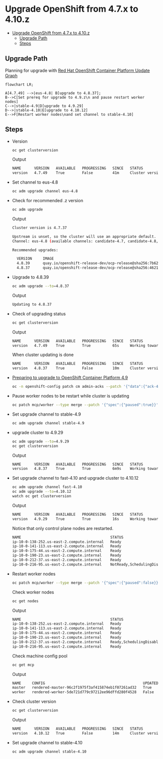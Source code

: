 # Upgrade OpenShift from 4.7.x to 4.10.z
- [Upgrade OpenShift from 4.7.x to 4.10.z](#upgrade-openshift-from-47x-to-410z)
  - [Upgrade Path](#upgrade-path)
  - [Steps](#steps)

## Upgrade Path

Planning for upgrade with [Red Hat OpenShift Container Platform Update Graph](https://access.redhat.com/labs/ocpupgradegraph/update_channel)

```mermaid
flowchart LR;

A[4.7.49] -->|eus-4.8| B[upgrade to 4.8.37];
B-->C[Set prereq for upgrade to 4.9.z\n and pause restart worker nodes]
C-->|stable-4.9|D[upgrade to 4.9.29]
D-->|stable-4.10|E[upgrade to 4.10.12]
E-->F[Restart worker nodes\nand set channel to stable-4.10]
``` 

## Steps
- Version
  ```bash
  oc get clusterversion
  ```
  Output

  ```bash
  NAME      VERSION   AVAILABLE   PROGRESSING   SINCE   STATUS
  version   4.7.49    True        False         41m     Cluster version is 4.7.49
  ```
- Set channel to eus-4.8
  
  ```bash
  oc adm upgrade channel eus-4.8
  ```

- Check for recommended .z version
  
  ```bash
  oc adm upgrade
  ```

  Output
  
  ```bash
  Cluster version is 4.7.37
  
  Upstream is unset, so the cluster will use an appropriate default.
  Channel: eus-4.8 (available channels: candidate-4.7, candidate-4.8, eus-4.8, fast-4.7, fast-4.8, stable-4.7, stable-4.8)
  
  Recommended upgrades:
  
    VERSION     IMAGE
    4.8.39      quay.io/openshift-release-dev/ocp-release@sha256:7b6225ae221d92645083a04ceae214974e121108c1edbc8b4985ba84f945f5d8
    4.8.37      quay.io/openshift-release-dev/ocp-release@sha256:462178399720c61fc4f9a99e572e3c10428c35f704ed36a44e75def2fc6261c7
  ```

- Upgrade to 4.8.39
  ```bash
  oc adm upgrade --to=4.8.37
  ```
  Output
  ```bash
  Updating to 4.8.37

  ```
- Check of upgrading status
  
  ```bash
  oc get clusterversion
  ```
  Output
  
  ```bash
  NAME      VERSION   AVAILABLE   PROGRESSING   SINCE   STATUS
  version   4.7.49    True        True          65s     Working towards 4.8.37: 71 of 681 done (10% complete)
  ```

  When cluster updating is done
  
  ```bash
  NAME      VERSION   AVAILABLE   PROGRESSING   SINCE   STATUS
  version   4.8.37    True        False         10m     Cluster version is 4.8.37 
  ```

- [Preparing to upgrade to OpenShift Container Platform 4.9](https://access.redhat.com/articles/6329921)
  
  ```bash
  oc -n openshift-config patch cm admin-acks --patch '{"data":{"ack-4.8-kube-1.22-api-removals-in-4.9":"true"}}' --type=merge
  ```

- Pause worker nodes to be restart while cluster is updating
  
  ```bash
  oc patch mcp/worker --type merge --patch '{"spec":{"paused":true}}'
  ```

- Set upgrade channel to stable-4.9
  
  ```bash
  oc adm upgrade channel stable-4.9
  ```

- upgrade cluster to 4.9.29
  
  ```bash
  oc adm upgrade --to=4.9.29
  oc get clusterversion
  ```

  Output

  ```bash
  NAME      VERSION   AVAILABLE   PROGRESSING   SINCE   STATUS
  version   4.8.37    True        True          6m9s    Working towards 4.9.29: 9 of 738 done (1% complete)
  ```

- Set upgrade channel to fast-4.10 and upgrade cluster to 4.10.12
  
  ```bash
  oc adm upgrade channel fast-4.10
  oc adm upgrade --to=4.10.12
  watch oc get clusterversion
  ```

  Output

  ```bash
  NAME      VERSION   AVAILABLE   PROGRESSING   SINCE   STATUS
  version   4.9.29    True        True          16s     Working towards 4.10.12: 6 of 771 done (0% complete) 
  ```

  Notice that only control plane nodes are restarted.

  ```bash
  NAME                                         STATUS                        ROLES    AGE   VERSION
  ip-10-0-138-252.us-east-2.compute.internal   Ready                         worker   11h   v1.21.8+ee73ea2
  ip-10-0-141-113.us-east-2.compute.internal   Ready                         master   11h   v1.23.5+9ce5071
  ip-10-0-175-44.us-east-2.compute.internal    Ready                         worker   11h   v1.21.8+ee73ea2
  ip-10-0-190-23.us-east-2.compute.internal    Ready                         master   11h   v1.23.5+9ce5071
  ip-10-0-212-37.us-east-2.compute.internal    Ready                         worker   11h   v1.21.8+ee73ea2
  ip-10-0-216-95.us-east-2.compute.internal    NotReady,SchedulingDisabled   master   11h   v1.22.5+a36406b
  ```


- Restart worker nodes

  ```bash
  oc patch mcp/worker --type merge --patch '{"spec":{"paused":false}}'
  ```



  Check worker nodes
  
  ```bash
  oc get nodes
  ```
  
  Output
  ```bash
  NAME                                         STATUS                     ROLES    AGE   VERSION
  ip-10-0-138-252.us-east-2.compute.internal   Ready                      worker   11h   v1.21.8+ee73ea2
  ip-10-0-141-113.us-east-2.compute.internal   Ready                      master   12h   v1.23.5+9ce5071
  ip-10-0-175-44.us-east-2.compute.internal    Ready                      worker   11h   v1.21.8+ee73ea2
  ip-10-0-190-23.us-east-2.compute.internal    Ready                      master   12h   v1.23.5+9ce5071
  ip-10-0-212-37.us-east-2.compute.internal    Ready,SchedulingDisabled   worker   11h   v1.21.8+ee73ea2
  ip-10-0-216-95.us-east-2.compute.internal    Ready                      master   12h   v1.23.5+9ce5071
  ```

  Check machine config pool
  
  ```bash
  oc get mcp
  ```
  
  Output
  
  ```bash
  NAME     CONFIG                                             UPDATED   UPDATING  
  master   rendered-master-96c2f1975f3af415874eb1f07261ad32   True      False 
  worker   rendered-worker-5de721d779c97212ee96dffd280f4528   False     True
  ```

- Check cluster version
  
  ```bash
  oc get clusterversion
  ```

  Output


  ```bash
  NAME      VERSION   AVAILABLE   PROGRESSING   SINCE   STATUS
  version   4.10.12   True        False         14m     Cluster version is 4.10.12
  ```
- Set upgrade channel to stable-4.10

  ```bash
  oc adm upgrade channel stable-4.10
  ``` 






